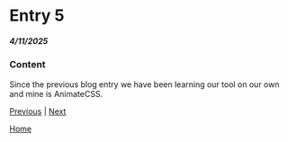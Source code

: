 # Entry 5
##### 4/11/2025

### Content

Since the previous blog entry we have been learning our tool on our own and mine is AnimateCSS.

[Previous](entry04.md) | [Next](entry06.md)

[Home](../README.md)
